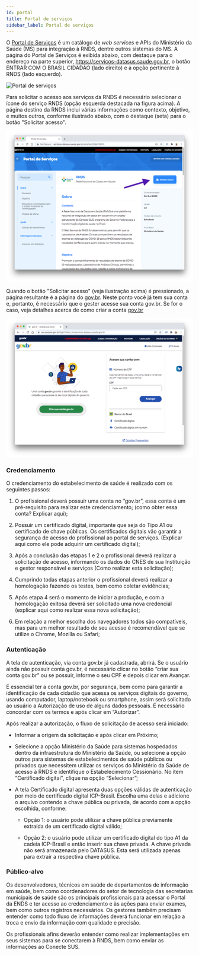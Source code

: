```yaml
---
id: portal
title: Portal de serviços
sidebar_label: Portal de serviços
---
```


O [Portal de Serviços](https://servicos-datasus.saude.gov.br/) é um catálogo de _web services_ e APIs do Ministério da Saúde (MS) para integração à RNDS, dentre outros sistemas do MS. A página do Portal de Serviços é exibida abaixo, com destaque para o endereço na parte superior, https://servicos-datasus.saude.gov.br, o botão ENTRAR COM O BRASIL CIDADÃO (lado direito) e a opção pertinente à RNDS (lado esquerdo).

![Portal de serviços](https://user-images.githubusercontent.com/1735792/93005243-a63f9000-f525-11ea-9c30-acff57d3dc19.jpg)

Para solicitar o acesso aos serviços da RNDS é necessário selecionar o ícone do serviço RNDS (opção esquerda destacada na figura acima). A página destino da RNDS inclui várias informações como contexto, objetivo, e muitos outros, conforme ilustrado abaixo, com o destaque (seta) para o botão "Solicitar acesso". 

![solicitar acesso](../static/img/rnds-solicitar-acesso.png)

Quando o botão "Solicitar acesso" (veja ilustração acima) é pressionado, a página resultante é a página do [gov.br](https://acesso.gov.br). Neste ponto você já tem sua conta e, portanto, é necessário que o gester acesse sua conta gov.br. Se for o caso, veja detalhes acerca de como criar a conta [gov.br](./gov.br.md)

![gov.br](../static/img/gov.br.png)

### Credenciamento

O credenciamento do estabelecimento de saúde é realizado com os seguintes passos:

1. O profissional deverá possuir uma conta no “gov.br”, essa conta é um pré-requisito para realizar este credenciamento; (como obter essa conta? Explicar aqui);

1. Possuir um certificado digital, importante que seja do Tipo A1 ou certificado de chave públicas. Os certificados digitais vão garantir a segurança de acesso do profissional ao portal de serviços. (Explicar aqui como ele pode adquirir um certificado digital);

1. Após a conclusão das etapas 1 e 2 o profissional deverá realizar a solicitação de acesso, informando os dados do CNES de sua Instituição e gestor responsável e serviços (Como realizar esta solicitação);

1. Cumprindo todas etapas anterior o profissional deverá realizar a homologação fazendo os testes, bem como coletar evidências;

1. Após etapa 4 será o momento de iniciar a produção, e com a homologação exitosa deverá ser solicitado uma nova credencial (explicar aqui como realizar essa nova solicitação);

1. Em relação a melhor escolha dos navegadores todos são compatíveis, mas para um melhor resultado de seu acesso é recomendável que se utilize o Chrome, Mozilla ou Safari;

### Autenticação

A tela de autenticação, via conta gov.br já cadastrada, abrirá. Se o usuário ainda não possuir conta gov.br, é necessário clicar no botão “criar sua conta gov.br” ou se possuir, informe o seu CPF e depois clicar em Avançar.

É essencial ter a conta gov.br, por segurança, bem como para garantir a identificação de cada cidadão que acessa os serviços digitais do governo, usando computador, laptop/notebook ou smartphone, assim será solicitado ao usuário a Autorização de uso de alguns dados pessoais. É necessário concordar com os termos e após clicar em “Autorizar”.

Após realizar a autorização, o fluxo de solicitação de acesso será iniciado:

- Informar a origem da solicitação e após clicar em Próximo;

- Selecione a opção Ministério da Saúde para sistemas hospedados dentro da infraestrutura do Ministério da Saúde, ou selecione a opção outros para sistemas de estabelecimentos de saúde públicos ou privados que necessitem utilizar os serviços do Ministério da Saúde de acesso à RNDS e identifique o Estabelecimento Cessionário. No item "Certificado digital", clique na opção “Selecionar”;

- A tela Certificado digital apresenta duas opções válidas de autenticação por meio de certificado digital ICP-Brasil. Escolha uma delas e adicione o arquivo contendo a chave pública ou privada, de acordo com a opção escolhida, conforme:

  - Opção 1: o usuário pode utilizar a chave pública previamente extraída de um certificado digital válido;

  - Opção 2: o usuário pode utilizar um certificado digital do tipo A1 da cadeia ICP-Brasil e então inserir sua chave privada. A chave privada não será armazenada pelo DATASUS. Esta será utilizada apenas para extrair a respectiva chave pública.

### Público-alvo

Os desenvolvedores, técnicos em saúde de departamentos de informação em saúde, bem como coordenadores do setor de tecnologia das secretarias municipais de saúde são os principais profissionais para acessar o Portal da ENDS e ter acesso ao credenciamento e às ações para enviar exames, bem como outros registros necessários. Os gestores também precisam entender como todo fluxo de informações deverá funcionar em relação a troca e envio da informação com qualidade e precisão.

Os profissionais afins deverão entender como realizar implementações em seus sistemas para se conectarem à RNDS, bem como enviar as informações ao Conecte SUS.
